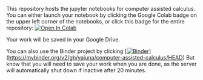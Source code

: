 This repository hosts the jupyter notebooks for computer assisted calculus. You can either launch your notebook by clicking the Google Colab 
badge on the upper left corner of the notebooks, or click this badge for the entire repository: <a target="_blank" href="https://colab.research.google.com/github/yajuna/computer-assisted-calculus/blob/master">
  <img src="https://colab.research.google.com/assets/colab-badge.svg" alt="Open In Colab"/>
</a>

Your work will be saved in your Google Drive.

You can also use the Binder project by clicking [[![Binder](https://mybinder.org/badge_logo.svg)](https://mybinder.org/v2/gh/yajuna/computer-assisted-calculus/tree/master/HEAD)](https://mybinder.org/v2/gh/yajuna/computer-assisted-calculus/HEAD)
But know that you will need to save your work when you are done, as the server will automatically shut down if inactive after 20 minutes.
